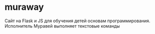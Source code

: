 # muraway
Сайт на Flask и JS для обучения детей основам программирования. Исполнитель Муравей выполняет текстовые команды
